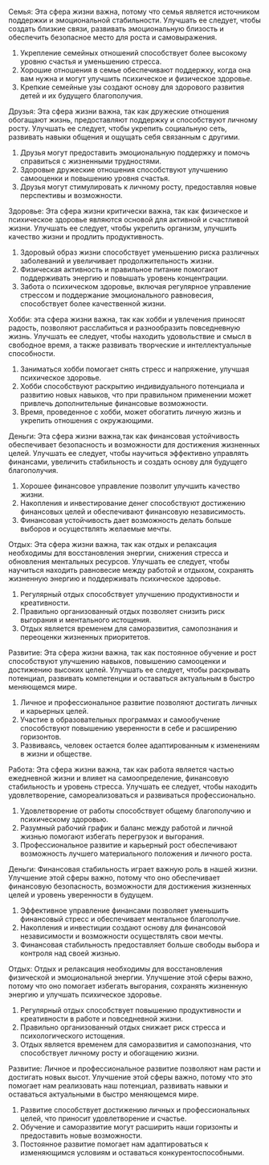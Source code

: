 Семья: Эта сфера жизни важна, потому что семья является источником поддержки и эмоциональной стабильности. Улучшать ее следует, чтобы создать близкие связи, развивать эмоциональную близость и обеспечить безопасное место для роста и самовыражения.

1. Укрепление семейных отношений способствует более высокому уровню счастья и уменьшению стресса.
2. Хорошие отношения в семье обеспечивают поддержку, когда она вам нужна и могут улучшить психическое и физическое здоровье.
3. Крепкие семейные узы создают основу для здорового развития детей и их будущего благополучия.

Друзья: Эта сфера жизни важна, так как дружеские отношения обогащают жизнь, предоставляют поддержку и способствуют личному росту. Улучшать ее следует, чтобы укрепить социальную сеть, развивать навыки общения и ощущать себя связанным с другими.

1. Друзья могут предоставить эмоциональную поддержку и помочь справиться с жизненными трудностями.
2. Здоровые дружеские отношения способствуют улучшению самооценки и повышению уровня счастья.
3. Друзья могут стимулировать к личному росту, предоставляя новые перспективы и возможности.

Здоровье: Эта сфера жизни критически важна, так как физическое и психическое здоровье являются основой для активной и счастливой жизни. Улучшать ее следует, чтобы укрепить организм, улучшить качество жизни и продлить продуктивность.

1. Здоровый образ жизни способствует уменьшению риска различных заболеваний и увеличивает продолжительность жизни.
2. Физическая активность и правильное питание помогают поддерживать энергию и повышать уровень концентрации.
3. Забота о психическом здоровье, включая регулярное управление стрессом и поддержание эмоционального равновесия, способствует более качественной жизни.

Хобби: эта сфера жизни важна, так как хобби и увлечения приносят радость, позволяют расслабиться и разнообразить повседневную жизнь. Улучшать ее следует, чтобы находить удовольствие и смысл в свободное время, а также развивать творческие и интеллектуальные способности.

1. Заниматься хобби помогает снять стресс и напряжение, улучшая психическое здоровье.
2. Хобби способствуют раскрытию индивидуального потенциала и развитию новых навыков, что при правильном применении может привлечь дополнительные финансовые возможности.
3. Время, проведенное с хобби, может обогатить личную жизнь и укрепить отношения с окружающими.

Деньги: Эта сфера жизни важна,так как финансовая устойчивость обеспечивает безопасность и возможности для достижения жизненных целей. Улучшать ее следует, чтобы научиться эффективно управлять финансами, увеличить стабильность и создать основу для будущего благополучия.

1. Хорошее финансовое управление позволит  улучшить качество жизни.
2. Накопления и инвестирование денег способствуют достижению финансовых целей и обеспечивают финансовую независимость.
3. Финансовая устойчивость дает возможность делать больше выборов и осуществлять желаемые мечты.

Отдых: Эта сфера жизни важна, так как отдых и релаксация необходимы для восстановления энергии, снижения стресса и обновления ментальных ресурсов. Улучшать ее следует, чтобы научиться находить равновесие между работой и отдыхом, сохранять жизненную энергию и поддерживать психическое здоровье.

1. Регулярный отдых способствует улучшению продуктивности и креативности.
2. Правильно организованный отдых позволяет снизить риск выгорания и ментального истощения.
3. Отдых является временем для саморазвития, самопознания и переоценки жизненных приоритетов.

Развитие: Эта сфера  жизни важна, так как постоянное обучение и рост способствуют улучшению навыков, повышению самооценки и достижению высоких целей. Улучшать ее следует, чтобы раскрывать потенциал, развивать компетенции и оставаться актуальным в быстро меняющемся мире.

1. Личное и профессиональное развитие позволяют достигать личных и карьерных целей.
2. Участие в образовательных программах и самообучение способствуют повышению уверенности в себе и расширению горизонтов.
3. Развиваясь, человек остается более адаптированным к изменениям в жизни и обществе.

Работа: Эта сфера жизни важна, так как работа является частью ежедневной жизни и влияет на самоопределение, финансовую стабильность и уровень стресса. Улучшать ее следует, чтобы находить удовлетворение, самореализоваться и развиваться профессионально.

1. Удовлетворение от работы способствует общему благополучию и психическому здоровью.
2. Разумный рабочий график и баланс между работой и личной жизнью помогают избегать перегрузок и выгорания.
3. Профессиональное развитие и карьерный рост обеспечивают возможность лучшего материального положения и личного роста.

Деньги: Финансовая стабильность играет важную роль в нашей жизни. Улучшение этой сферы важно, потому что оно обеспечивает финансовую безопасность, возможности для достижения жизненных целей и уровень уверенности в будущем.

1. Эффективное управление финансами позволяет уменьшить финансовый стресс и обеспечивает ментальное благополучие.
2. Накопления и инвестиции создают основу для финансовой независимости и возможности осуществлять свои мечты.
3. Финансовая стабильность предоставляет больше свободы выбора и контроля над своей жизнью.

Отдых: Отдых и релаксация необходимы для восстановления физической и эмоциональной энергии. Улучшение этой сферы важно, потому что оно помогает избегать выгорания, сохранять жизненную энергию и улучшать психическое здоровье.

1. Регулярный отдых способствует повышению продуктивности и креативности в работе и повседневной жизни.
2. Правильно организованный отдых снижает риск стресса и психологического истощения.
3. Отдых является временем для саморазвития и самопознания, что способствует личному росту и обогащению жизни.

Развитие: Личное и профессиональное развитие позволяют нам расти и достигать новых высот. Улучшение этой сферы важно, потому что это помогает нам реализовать наш потенциал, развивать навыки и оставаться актуальными в быстро меняющемся мире.

1. Развитие способствует достижению личных и профессиональных целей, что приносит удовлетворение и счастье.
2. Обучение и саморазвитие могут расширить наши горизонты и предоставить новые возможности.
3. Постоянное развитие помогает нам адаптироваться к изменяющимся условиям и оставаться конкурентоспособными.
